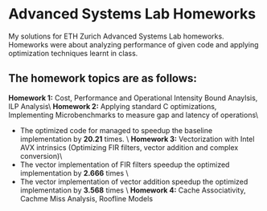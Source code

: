 # Advanced Systems Lab Homeworks
My solutions for ETH Zurich Advanced Systems Lab homeworks. Homeworks were about analyzing performance of given code and applying optimization techniques learnt in class.

## The homework topics are as follows:
**Homework 1:** Cost, Performance and Operational Intensity Bound Anaylsis, ILP Analysis\ 
**Homework 2:** Applying standard C optimizations, Implementing Microbenchmarks to measure gap and latency of operations\ 
- The optimized code for managed to speedup the baseline implementation by **20.21** times. \ 
**Homework 3:** Vectorization with Intel AVX intrinsics (Optimizing FIR filters, vector addition and complex conversion)\
- The vector implementation of FIR filters speedup the optimized implementation by **2.666** times \
- The vector implementation of vector addition speedup the optimized implementation by **3.568** times \ 
**Homework 4:** Cache Associativity, Cachme Miss Analysis, Roofline Models
